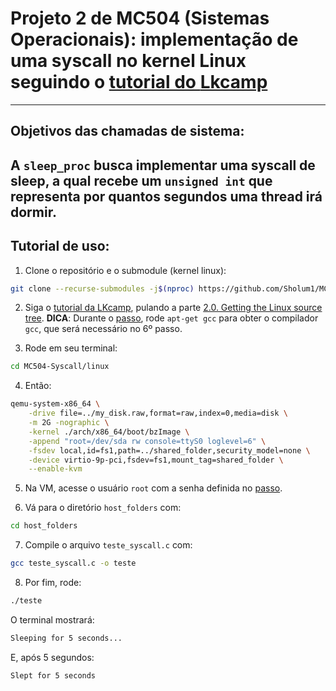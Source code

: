 # Projeto 2 de MC504 (Sistemas Operacionais): implementação de uma syscall no kernel Linux seguindo o [tutorial do **Lkcamp**](https://docs.lkcamp.dev/intro_tutorials/boot/)

---
## Objetivos das chamadas de sistema:
A `sleep_proc` busca implementar uma syscall de sleep, a qual recebe um `unsigned int` que representa por quantos segundos uma thread irá dormir.
---
## Tutorial de uso:
1. Clone o repositório e o submodule (kernel linux):
```bash
git clone --recurse-submodules -j$(nproc) https://github.com/Sholum1/MC504-Syscall
```

2. Siga o [tutorial da LKcamp](https://docs.lkcamp.dev/intro_tutorials/boot/), pulando a parte [2.0. Getting the Linux source tree](https://docs.lkcamp.dev/intro_tutorials/boot/#20-getting-the-linux-source-tree).
**DICA**: Durante o [passo](https://docs.lkcamp.dev/intro_tutorials/boot/#121-inside-the-new-system), rode `apt-get gcc` para obter o compilador `gcc`, que será necessário no 6º passo.

3. Rode em seu terminal:
```bash
cd MC504-Syscall/linux
```

4. Então:
```bash
qemu-system-x86_64 \
    -drive file=../my_disk.raw,format=raw,index=0,media=disk \
    -m 2G -nographic \
    -kernel ./arch/x86_64/boot/bzImage \
    -append "root=/dev/sda rw console=ttyS0 loglevel=6" \
    -fsdev local,id=fs1,path=../shared_folder,security_model=none \
    -device virtio-9p-pci,fsdev=fs1,mount_tag=shared_folder \
    --enable-kvm
```

5. Na VM, acesse o usuário `root` com a senha definida no [passo](https://docs.lkcamp.dev/intro_tutorials/boot/#121-inside-the-new-system).

6. Vá para o diretório `host_folders` com:
```bash
cd host_folders
```

7. Compile o arquivo `teste_syscall.c` com:
```bash
gcc teste_syscall.c -o teste
```

8. Por fim, rode:
```bash
./teste
```

O terminal mostrará:
```bash
Sleeping for 5 seconds...
```
E, após 5 segundos:
```bash
Slept for 5 seconds
```
